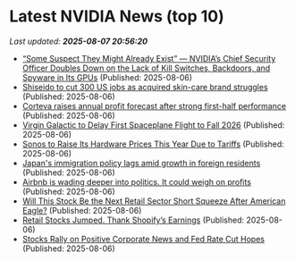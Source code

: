 # Latest NVIDIA News (top 10)
_Last updated: **2025-08-07 20:56:20**_

- [“Some Suspect They Might Already Exist” — NVIDIA’s Chief Security Officer Doubles Down on the Lack of Kill Switches, Backdoors, and Spyware in Its GPUs](https://www.windowscentral.com/hardware/nvidia/nvidia-chief-security-office-blog-post-gpu-vulnerabilities) (Published: 2025-08-06)
- [Shiseido to cut 300 US jobs as acquired skin-care brand struggles](https://biztoc.com/x/f3aa50ec4ddcc270) (Published: 2025-08-06)
- [Corteva raises annual profit forecast after strong first-half performance](https://biztoc.com/x/73e4231a095cac3c) (Published: 2025-08-06)
- [Virgin Galactic to Delay First Spaceplane Flight to Fall 2026](https://biztoc.com/x/f9d816d6b661e95c) (Published: 2025-08-06)
- [Sonos to Raise Its Hardware Prices This Year Due to Tariffs](https://biztoc.com/x/773503c918102e33) (Published: 2025-08-06)
- [Japan's immigration policy lags amid growth in foreign residents](https://biztoc.com/x/2749d012aa268a91) (Published: 2025-08-06)
- [Airbnb is wading deeper into politics. It could weigh on profits](https://biztoc.com/x/b3d27c55e3962e6e) (Published: 2025-08-06)
- [Will This Stock Be the Next Retail Sector Short Squeeze After American Eagle?](https://biztoc.com/x/c0747e5b18e503ad) (Published: 2025-08-06)
- [Retail Stocks Jumped. Thank Shopify’s Earnings](https://biztoc.com/x/8d0d27cc604ebc49) (Published: 2025-08-06)
- [Stocks Rally on Positive Corporate News and Fed Rate Cut Hopes](https://biztoc.com/x/8c906b07d9688cf5) (Published: 2025-08-06)
